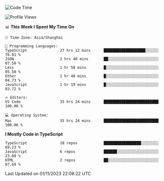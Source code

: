 <!--START_SECTION:waka-->
![Code Time](http://img.shields.io/badge/Code%20Time-5%2C357%20hrs%2026%20mins-blue)

![Profile Views](http://img.shields.io/badge/Profile%20Views-1-blue)

📊 **This Week I Spent My Time On** 

```text
🕑︎ Time Zone: Asia/Shanghai

💬 Programming Languages: 
TypeScript               27 hrs 12 mins      ███████████████████░░░░░░   76.81 % 
JSON                     2 hrs 40 mins       ██░░░░░░░░░░░░░░░░░░░░░░░   07.58 % 
Less                     1 hr 58 mins        █░░░░░░░░░░░░░░░░░░░░░░░░   05.58 % 
Other                    1 hr 40 mins        █░░░░░░░░░░░░░░░░░░░░░░░░   04.73 % 
JavaScript               1 hr 19 mins        █░░░░░░░░░░░░░░░░░░░░░░░░   03.72 % 

🔥 Editors: 
VS Code                  35 hrs 24 mins      █████████████████████████   100.00 % 

💻 Operating System: 
Mac                      35 hrs 24 mins      █████████████████████████   100.00 % 
```

**I Mostly Code in TypeScript** 

```text
TypeScript               18 repos            █████████████████░░░░░░░░   69.23 % 
JavaScript               6 repos             ██████░░░░░░░░░░░░░░░░░░░   23.08 % 
HTML                     2 repos             ██░░░░░░░░░░░░░░░░░░░░░░░   07.69 % 
```




 Last Updated on 01/11/2023 22:08:22 UTC
<!--END_SECTION:waka-->
